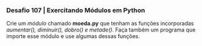 ### Desafio 107 | Exercitando Módulos em Python
Crie um *módulo* chamado **moeda.py** que tenham as funções incorporadas *aumentar(), diminuir(), dobro() e metade()*. Faça também um programa que importe esse módulo e use algumas dessas funções.